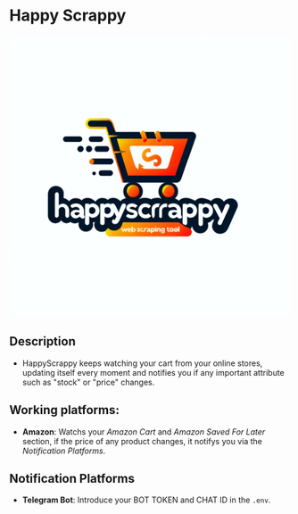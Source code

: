 # Happy Scrappy 

![Logo](./utils/logo.png)


## Description
- HappyScrappy keeps watching your cart from your online stores, updating itself every moment and notifies you if any important attribute such as "stock" or "price" changes.

## Working platforms:
- **Amazon**: Watchs your *Amazon Cart* and *Amazon Saved For Later* section, if the price of any product changes, it notifys you via the *Notification Platforms*.


## Notification Platforms
- **Telegram Bot**: Introduce your BOT TOKEN and CHAT ID in the `.env`.



  



